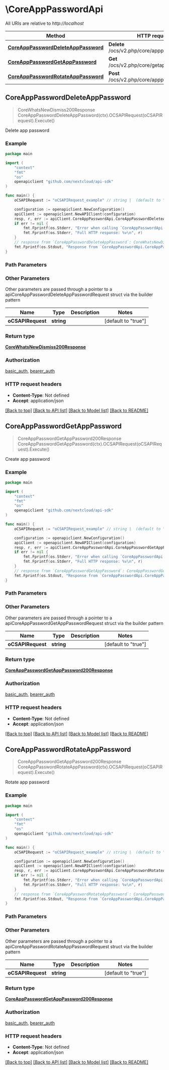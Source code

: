 # \CoreAppPasswordApi

All URIs are relative to *http://localhost*

Method | HTTP request | Description
------------- | ------------- | -------------
[**CoreAppPasswordDeleteAppPassword**](CoreAppPasswordApi.md#CoreAppPasswordDeleteAppPassword) | **Delete** /ocs/v2.php/core/apppassword | Delete app password
[**CoreAppPasswordGetAppPassword**](CoreAppPasswordApi.md#CoreAppPasswordGetAppPassword) | **Get** /ocs/v2.php/core/getapppassword | Create app password
[**CoreAppPasswordRotateAppPassword**](CoreAppPasswordApi.md#CoreAppPasswordRotateAppPassword) | **Post** /ocs/v2.php/core/apppassword/rotate | Rotate app password



## CoreAppPasswordDeleteAppPassword

> CoreWhatsNewDismiss200Response CoreAppPasswordDeleteAppPassword(ctx).OCSAPIRequest(oCSAPIRequest).Execute()

Delete app password

### Example

```go
package main

import (
    "context"
    "fmt"
    "os"
    openapiclient "github.com/nextcloud/api-sdk"
)

func main() {
    oCSAPIRequest := "oCSAPIRequest_example" // string |  (default to "true")

    configuration := openapiclient.NewConfiguration()
    apiClient := openapiclient.NewAPIClient(configuration)
    resp, r, err := apiClient.CoreAppPasswordApi.CoreAppPasswordDeleteAppPassword(context.Background()).OCSAPIRequest(oCSAPIRequest).Execute()
    if err != nil {
        fmt.Fprintf(os.Stderr, "Error when calling `CoreAppPasswordApi.CoreAppPasswordDeleteAppPassword``: %v\n", err)
        fmt.Fprintf(os.Stderr, "Full HTTP response: %v\n", r)
    }
    // response from `CoreAppPasswordDeleteAppPassword`: CoreWhatsNewDismiss200Response
    fmt.Fprintf(os.Stdout, "Response from `CoreAppPasswordApi.CoreAppPasswordDeleteAppPassword`: %v\n", resp)
}
```

### Path Parameters



### Other Parameters

Other parameters are passed through a pointer to a apiCoreAppPasswordDeleteAppPasswordRequest struct via the builder pattern


Name | Type | Description  | Notes
------------- | ------------- | ------------- | -------------
 **oCSAPIRequest** | **string** |  | [default to &quot;true&quot;]

### Return type

[**CoreWhatsNewDismiss200Response**](CoreWhatsNewDismiss200Response.md)

### Authorization

[basic_auth](../README.md#basic_auth), [bearer_auth](../README.md#bearer_auth)

### HTTP request headers

- **Content-Type**: Not defined
- **Accept**: application/json

[[Back to top]](#) [[Back to API list]](../README.md#documentation-for-api-endpoints)
[[Back to Model list]](../README.md#documentation-for-models)
[[Back to README]](../README.md)


## CoreAppPasswordGetAppPassword

> CoreAppPasswordGetAppPassword200Response CoreAppPasswordGetAppPassword(ctx).OCSAPIRequest(oCSAPIRequest).Execute()

Create app password

### Example

```go
package main

import (
    "context"
    "fmt"
    "os"
    openapiclient "github.com/nextcloud/api-sdk"
)

func main() {
    oCSAPIRequest := "oCSAPIRequest_example" // string |  (default to "true")

    configuration := openapiclient.NewConfiguration()
    apiClient := openapiclient.NewAPIClient(configuration)
    resp, r, err := apiClient.CoreAppPasswordApi.CoreAppPasswordGetAppPassword(context.Background()).OCSAPIRequest(oCSAPIRequest).Execute()
    if err != nil {
        fmt.Fprintf(os.Stderr, "Error when calling `CoreAppPasswordApi.CoreAppPasswordGetAppPassword``: %v\n", err)
        fmt.Fprintf(os.Stderr, "Full HTTP response: %v\n", r)
    }
    // response from `CoreAppPasswordGetAppPassword`: CoreAppPasswordGetAppPassword200Response
    fmt.Fprintf(os.Stdout, "Response from `CoreAppPasswordApi.CoreAppPasswordGetAppPassword`: %v\n", resp)
}
```

### Path Parameters



### Other Parameters

Other parameters are passed through a pointer to a apiCoreAppPasswordGetAppPasswordRequest struct via the builder pattern


Name | Type | Description  | Notes
------------- | ------------- | ------------- | -------------
 **oCSAPIRequest** | **string** |  | [default to &quot;true&quot;]

### Return type

[**CoreAppPasswordGetAppPassword200Response**](CoreAppPasswordGetAppPassword200Response.md)

### Authorization

[basic_auth](../README.md#basic_auth), [bearer_auth](../README.md#bearer_auth)

### HTTP request headers

- **Content-Type**: Not defined
- **Accept**: application/json

[[Back to top]](#) [[Back to API list]](../README.md#documentation-for-api-endpoints)
[[Back to Model list]](../README.md#documentation-for-models)
[[Back to README]](../README.md)


## CoreAppPasswordRotateAppPassword

> CoreAppPasswordGetAppPassword200Response CoreAppPasswordRotateAppPassword(ctx).OCSAPIRequest(oCSAPIRequest).Execute()

Rotate app password

### Example

```go
package main

import (
    "context"
    "fmt"
    "os"
    openapiclient "github.com/nextcloud/api-sdk"
)

func main() {
    oCSAPIRequest := "oCSAPIRequest_example" // string |  (default to "true")

    configuration := openapiclient.NewConfiguration()
    apiClient := openapiclient.NewAPIClient(configuration)
    resp, r, err := apiClient.CoreAppPasswordApi.CoreAppPasswordRotateAppPassword(context.Background()).OCSAPIRequest(oCSAPIRequest).Execute()
    if err != nil {
        fmt.Fprintf(os.Stderr, "Error when calling `CoreAppPasswordApi.CoreAppPasswordRotateAppPassword``: %v\n", err)
        fmt.Fprintf(os.Stderr, "Full HTTP response: %v\n", r)
    }
    // response from `CoreAppPasswordRotateAppPassword`: CoreAppPasswordGetAppPassword200Response
    fmt.Fprintf(os.Stdout, "Response from `CoreAppPasswordApi.CoreAppPasswordRotateAppPassword`: %v\n", resp)
}
```

### Path Parameters



### Other Parameters

Other parameters are passed through a pointer to a apiCoreAppPasswordRotateAppPasswordRequest struct via the builder pattern


Name | Type | Description  | Notes
------------- | ------------- | ------------- | -------------
 **oCSAPIRequest** | **string** |  | [default to &quot;true&quot;]

### Return type

[**CoreAppPasswordGetAppPassword200Response**](CoreAppPasswordGetAppPassword200Response.md)

### Authorization

[basic_auth](../README.md#basic_auth), [bearer_auth](../README.md#bearer_auth)

### HTTP request headers

- **Content-Type**: Not defined
- **Accept**: application/json

[[Back to top]](#) [[Back to API list]](../README.md#documentation-for-api-endpoints)
[[Back to Model list]](../README.md#documentation-for-models)
[[Back to README]](../README.md)

